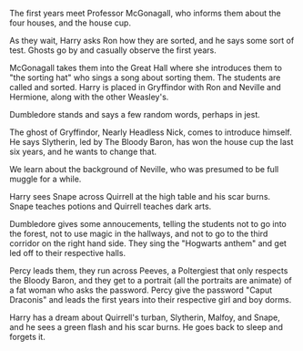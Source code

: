 The first years meet Professor McGonagall, who informs them about the four
houses, and the house cup.

As they wait, Harry asks Ron how they are sorted, and he says some sort of
test. Ghosts go by and casually observe the first years.

McGonagall takes them into the Great Hall where she introduces them to "the
sorting hat" who sings a song about sorting them. The students are called and
sorted. Harry is placed in Gryffindor with Ron and Neville and Hermione, along
with the other Weasley's.

Dumbledore stands and says a few random words, perhaps in jest.

The ghost of Gryffindor, Nearly Headless Nick, comes to introduce himself. He
says Slytherin, led by The Bloody Baron, has won the house cup the last six
years, and he wants to change that.

We learn about the background of Neville, who was presumed to be full muggle
for a while.

Harry sees Snape across Quirrell at the high table and his scar burns. Snape
teaches potions and Quirrell teaches dark arts.

Dumbledore gives some annoucements, telling the students not to go into the
forest, not to use magic in the hallways, and not to go to the third corridor
on the right hand side. They sing the "Hogwarts anthem" and get led off to
their respective halls.

Percy leads them, they run across Peeves, a Poltergiest that only respects the
Bloody Baron, and they get to a portrait (all the portraits are animate) of a
fat woman who asks the password. Percy give the password "Caput Draconis" and
leads the first years into their respective girl and boy dorms.

Harry has a dream about Quirrell's turban, Slytherin, Malfoy, and Snape, and he
sees a green flash and his scar burns. He goes back to sleep and forgets it.
